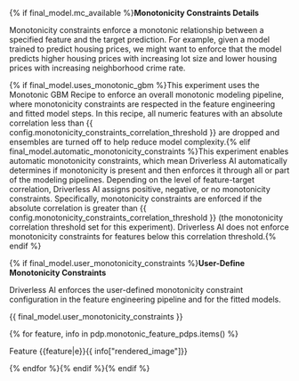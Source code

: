 {% if final_model.mc_available %}**Monotonicity Constraints Details**

Monotonicity constraints enforce a monotonic relationship between a specified feature and the target prediction. For example, given a model trained to predict housing prices, we might want to enforce that the model predicts higher housing prices with increasing lot size and lower housing prices with increasing neighborhood crime rate.

{% if final_model.uses_monotonic_gbm %}This experiment uses the Monotonic GBM Recipe to enforce an overall monotonic modeling pipeline, where monotonicity constraints are respected in the feature engineering and fitted model steps. In this recipe, all numeric features with an absolute correlation less than {{ config.monotonicity_constraints_correlation_threshold }} are dropped and ensembles are turned off to help reduce model complexity.{% elif final_model.automatic_monotonicity_constraints %}This experiment enables automatic monotonicity constraints, which mean Driverless AI automatically determines if monotonicity is present and then enforces it through all or part of the modeling pipelines. Depending on the level of feature-target correlation, Driverless AI assigns positive, negative, or no monotonicity constraints. Specifically, monotonicity constraints are enforced if the absolute correlation is greater than {{ config.monotonicity_constraints_correlation_threshold }} (the monotonicity correlation threshold set for this experiment). Driverless AI does not enforce monotonicity constraints for features below this correlation threshold.{% endif %}

{% if final_model.user_monotonicity_constraints %}**User-Define Monotonicity Constraints**

Driverless AI enforces the user-defined monotonicity constraint configuration in the feature engineering pipeline and for the fitted models.  

{{ final_model.user_monotonicity_constraints }}

{% for feature, info in pdp.monotonic_feature_pdps.items() %}

Feature {{feature|e}}{{ info["rendered_image"]}}

{% endfor %}{% endif %}{% endif %}



